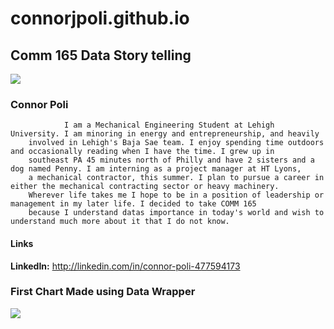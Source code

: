 # connorjpoli.github.io

## Comm 165 Data Story telling 
![](https://user-images.githubusercontent.com/106359332/173709375-ce1578f2-4008-49cf-8ce2-89ba36a45a9c.jpg)

### Connor Poli

                I am a Mechanical Engineering Student at Lehigh University. I am minoring in energy and entrepreneurship, and heavily 
        involved in Lehigh's Baja Sae team. I enjoy spending time outdoors and occasionally reading when I have the time. I grew up in 
        southeast PA 45 minutes north of Philly and have 2 sisters and a dog named Penny. I am interning as a project manager at HT Lyons, 
        a mechanical contractor, this summer. I plan to pursue a career in either the mechanical contracting sector or heavy machinery. 
        Wherever life takes me I hope to be in a position of leadership or management in my later life. I decided to take COMM 165 
        because I understand datas importance in today's world and wish to understand much more about it that I do not know.
        
####  Links 
  **LinkedIn:** <http://linkedin.com/in/connor-poli-477594173>

    

### First Chart Made using Data Wrapper


![](https://user-images.githubusercontent.com/106359332/172267560-05bffcca-f0c9-4228-abd8-6f944fc1af56.png)

